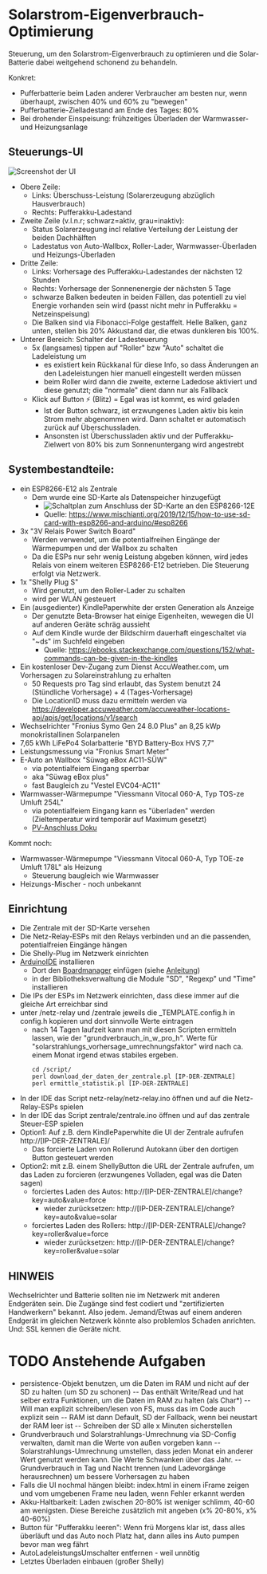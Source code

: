 # Solarstrom-Eigenverbrauch-Optimierung

Steuerung, um den Solarstrom-Eigenverbrauch zu optimieren und die Solar-Batterie dabei
weitgehend schonend zu behandeln.

Konkret:
- Pufferbatterie beim Laden anderer Verbraucher am besten nur, wenn überhaupt, zwischen 40% und 60% zu "bewegen"
- Pufferbatterie-Zielladestand am Ende des Tages: 80%
- Bei drohender Einspeisung: frühzeitiges Überladen der Warmwasser- und Heizungsanlage

## Steuerungs-UI

![Screenshot der UI](ui-screenshot.png)

- Obere Zeile:
  - Links: Überschuss-Leistung (Solarerzeugung abzüglich Hausverbrauch)
  - Rechts: Pufferakku-Ladestand
- Zweite Zeile (v.l.n.r; schwarz=aktiv, grau=inaktiv):
  - Status Solarerzeugung incl relative Verteilung der Leistung der beiden Dachhälften
  - Ladestatus von Auto-Wallbox, Roller-Lader, Warmwasser-Überladen und Heizungs-Überladen
- Dritte Zeile:
  - Links: Vorhersage des Pufferakku-Ladestandes der nächsten 12 Stunden
  - Rechts: Vorhersage der Sonnenenergie der nächsten 5 Tage
  - schwarze Balken bedeuten in beiden Fällen, das potentiell zu viel Energie vorhanden sein wird (passt nicht mehr in Pufferakku = Netzeinspeisung)
  - Die Balken sind via Fibonacci-Folge gestaffelt. Helle Balken, ganz unten, stellen bis 20% Akkustand dar, die etwas dunkleren bis 100%.
- Unterer Bereich: Schalter der Ladesteuerung
  - 5x (langsames) tippen auf "Roller" bzw "Auto" schaltet die Ladeleistung um
    - es existiert kein Rückkanal für diese Info, so dass Änderungen an den Ladeleistungen hier manuell eingestellt werden müssen
    - beim Roller wird dann die zweite, externe Ladedose aktiviert und diese genutzt; die "normale" dient dann nur als Fallback 
  - Klick auf Button &#9889; (Blitz) = Egal was ist kommt, es wird geladen
    - Ist der Button schwarz, ist erzwungenes Laden aktiv bis kein Strom mehr abgenommen wird. Dann schaltet er automatisch zurück auf Überschussladen.
    - Ansonsten ist Überschussladen aktiv und der Pufferakku-Zielwert von 80% bis zum Sonnenuntergang wird angestrebt

## Systembestandteile:
- ein ESP8266-E12 als Zentrale
  - Dem wurde eine SD-Karte als Datenspeicher hinzugefügt 
    - ![Schaltplan zum Anschluss der SD-Karte an den ESP8266-12E](sd-card-anschlussplan.png)
    - Quelle: <https://www.mischianti.org/2019/12/15/how-to-use-sd-card-with-esp8266-and-arduino/#esp8266>
- 3x "3V Relais Power Switch Board"
  - Werden verwendet, um die potentialfreihen Eingänge der Wärmepumpen und der Wallbox zu schalten
  - Da die ESPs nur sehr wenig Leistung abgeben können, wird jedes Relais von einem weiteren ESP8266-E12 betrieben. Die Steuerung erfolgt via Netzwerk.
- 1x "Shelly Plug S"
  - Wird genutzt, um den Roller-Lader zu schalten
  - wird per WLAN gesteuert
- Ein (ausgedienter) KindlePaperwhite der ersten Generation als Anzeige
  - Der genutzte Beta-Browser hat einige Eigenheiten, wewegen die UI auf anderen Geräte schräg aussieht
  - Auf dem Kindle wurde der Bildschirm dauerhaft eingeschaltet via "~ds" im Suchfeld eingeben
    - Quelle: <https://ebooks.stackexchange.com/questions/152/what-commands-can-be-given-in-the-kindles>
- Ein kostenloser Dev-Zugang zum Dienst AccuWeather.com, um Vorhersagen zu Solareinstrahlung zu erhalten
  - 50 Requests pro Tag sind erlaubt, das System benutzt 24 (Stündliche Vorhersage) + 4 (Tages-Vorhersage)
  - Die LocationID muss dazu ermitteln werden via <https://developer.accuweather.com/accuweather-locations-api/apis/get/locations/v1/search>
- Wechselrichter "Fronius Symo Gen 24 8.0 Plus" an 8,25 kWp monokristallinen Solarpanelen
- 7,65 kWh LiFePo4 Solarbatterie "BYD Battery-Box HVS 7,7" 
- Leistungsmessung via "Fronius Smart Meter"
- E-Auto an Wallbox "Süwag eBox AC11-SÜW"
  - via potentialfeiem Eingang sperrbar 
  - aka "Süwag eBox plus"
  - fast Baugleich zu "Vestel EVC04-AC11"
- Warmwasser-Wärmepumpe "Viessmann Vitocal 060-A, Typ TOS-ze Umluft 254L"
  - via potentialfeiem Eingang kann es "überladen" werden (Zieltemperatur wird temporär auf Maximum gesetzt)
  - [PV-Anschluss Doku](https://www.viessmann-community.com/t5/Waermepumpe-Hybridsysteme/Funktion-PV-Anlage-mit-Vitocal-262-A-und-Vitocal-060-A/m-p/303739/emcs_t/S2h8ZW1haWx8dG9waWNfc3Vic2NyaXB0aW9ufExENDlMU0w2VVlVREtCfDMwMzczOXxTVUJTQ1JJUFRJT05TfGhL#M64397)

Kommt noch:
- Warmwasser-Wärmepumpe "Viessmann Vitocal 060-A, Typ TOE-ze Umluft 178L" als Heizung
  - Steuerung baugleich wie Warmwasser
- Heizungs-Mischer - noch unbekannt

## Einrichtung
- Die Zentrale mit der SD-Karte versehen
- Die Netz-Relay-ESPs mit den Relays verbinden und an die passenden, potentialfreien Eingänge hängen
- Die Shelly-Plug im Netzwerk einrichten
- [ArduinoIDE](https://www.arduino.cc/en/software) installieren
  - Dort den [Boardmanager](http://arduino.esp8266.com/stable/package_esp8266com_index.json) einfügen (siehe [Anleitung](https://circuitjournal.com/esp8266-with-arduino-ide))
  - in der Bibliotheksverwaltung die Module "SD", "Regexp" und "Time" installieren
- Die IPs der ESPs im Netzwerk einrichten, dass diese immer auf die gleiche Art erreichbar sind
- unter /netz-relay und /zentrale jeweils die _TEMPLATE.config.h in config.h kopieren und dort sinnvolle Werte eintragen
  - nach 14 Tagen laufzeit kann man mit diesen Scripten ermitteln lassen, wie der "grundverbrauch_in_w_pro_h". Werte für "solarstrahlungs_vorhersage_umrechnungsfaktor" wird nach ca. einem Monat irgend etwas stabiles ergeben.
    ```
    cd /script/
    perl download_der_daten_der_zentrale.pl [IP-DER-ZENTRALE]
    perl ermittle_statistik.pl [IP-DER-ZENTRALE]
    ```
- In der IDE das Script netz-relay/netz-relay.ino öffnen und auf die Netz-Relay-ESPs spielen
- In der IDE das Script zentrale/zentrale.ino öffnen und auf das zentrale Steuer-ESP spielen
- Option1: Auf z.B. dem KindlePaperwhite die UI der Zentrale aufrufen http://[IP-DER-ZENTRALE]/
  - Das forcierte Laden von Rollerund Autokann über den dortigen Button gesteuert werden
- Option2: mit z.B. einem ShellyButton die URL der Zentrale aufrufen, um das Laden zu forcieren (erzwungenes Volladen, egal was die Daten sagen)
  - forciertes Laden des Autos: http://[IP-DER-ZENTRALE]/change?key=auto&value=force
    - wieder zurücksetzen: http://[IP-DER-ZENTRALE]/change?key=auto&value=solar
  - forciertes Laden des Rollers: http://[IP-DER-ZENTRALE]/change?key=roller&value=force
    - wieder zurücksetzen: http://[IP-DER-ZENTRALE]/change?key=roller&value=solar

## HINWEIS
Wechselrichter und Batterie sollten nie im Netzwerk mit anderen Endgeräten sein. Die Zugänge
sind fest codiert und "zertifizierten Handwerkern" bekannt. Also jedem. Jemand/Etwas auf einem
anderen Endgerät im gleichen Netzwerk könnte also problemlos Schaden anrichten. Und: SSL kennen
die Geräte nicht.

# TODO Anstehende Aufgaben
- persistence-Objekt benutzen, um die Daten im RAM und nicht auf der SD zu halten (um SD zu schonen)
-- Das enthält Write/Read und hat selber extra Funktionen, um die Daten im RAM zu halten (als Char*)
-- Will man explizit schreiben/lesen von FS, muss das im Code auch explizit sein
-- RAM ist dann Default, SD der Fallback, wenn bei neustart der RAM leer ist
-- Schreiben der SD alle x Minuten sicherstellen
- Grundverbrauch und Solarstrahlungs-Umrechnung via SD-Config verwalten, damit man die Werte von außen vorgeben kann
-- Solarstrahlungs-Umrechnung umstellen, dass jeden Monat ein anderer Wert genutzt werden kann. Die Werte Schwanken über das Jahr.
-- Grundverbrauch in Tag und Nacht trennen (und Ladevorgänge herausrechnen) um bessere Vorhersagen zu haben
- Falls die UI nochmal hängen bleibt: index.html in einem iFrame zeigen und vom umgebenen Frame neu laden, wenn Fehler erkannt werden
- Akku-Haltbarkeit: Laden zwischen 20-80% ist weniger schlimm, 40-60 am wenigsten. Diese Bereiche zusätzlich mit angeben (x% 20-80%, x% 40-60%) 
- Button für "Pufferakku leeren": Wenn frü Morgens klar ist, dass alles überläuft und das Auto noch Platz hat, dann alles ins Auto pumpen bevor man weg fährt
- AutoLadeleistungsUmschalter entfernen - weil unnötig
- Letztes Überladen einbauen (großer Shelly)
